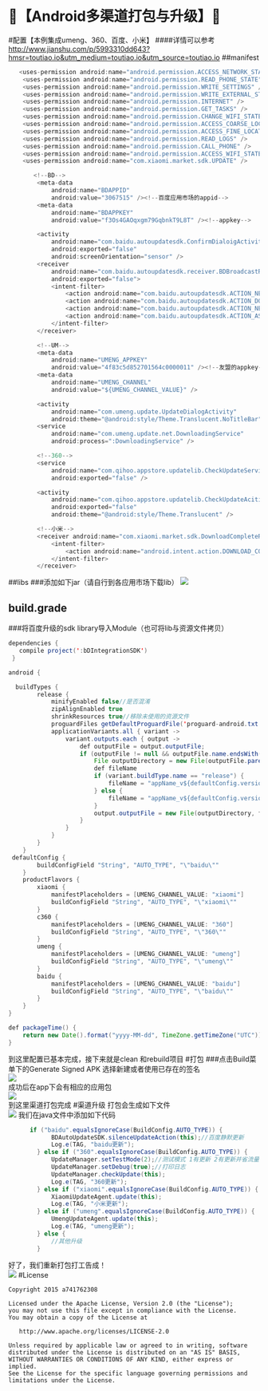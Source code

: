 :running:【Android多渠道打包与升级】:running:
====
#配置【本例集成umeng、360、百度、小米】
####详情可以参考 http://www.jianshu.com/p/5993310dd643?hmsr=toutiao.io&utm_medium=toutiao.io&utm_source=toutiao.io
##manifest
```java
   <uses-permission android:name="android.permission.ACCESS_NETWORK_STATE" />
    <uses-permission android:name="android.permission.READ_PHONE_STATE" />
    <uses-permission android:name="android.permission.WRITE_SETTINGS" />
    <uses-permission android:name="android.permission.WRITE_EXTERNAL_STORAGE" />
    <uses-permission android:name="android.permission.INTERNET" />
    <uses-permission android:name="android.permission.GET_TASKS" />
    <uses-permission android:name="android.permission.CHANGE_WIFI_STATE" />
    <uses-permission android:name="android.permission.ACCESS_COARSE_LOCATION" />
    <uses-permission android:name="android.permission.ACCESS_FINE_LOCATION" />
    <uses-permission android:name="android.permission.READ_LOGS" />
    <uses-permission android:name="android.permission.CALL_PHONE" />
    <uses-permission android:name="android.permission.ACCESS_WIFI_STATE" />
    <uses-permission android:name="com.xiaomi.market.sdk.UPDATE" />

       <!--BD-->
        <meta-data
            android:name="BDAPPID"
            android:value="3067515" /><!--百度应用市场的appid-->
        <meta-data
            android:name="BDAPPKEY"
            android:value="f3Os4GAOqxgm79GqbnkT9L8T" /><!--appkey-->

        <activity
            android:name="com.baidu.autoupdatesdk.ConfirmDialoigActivity"
            android:exported="false"
            android:screenOrientation="sensor" />
        <receiver
            android:name="com.baidu.autoupdatesdk.receiver.BDBroadcastReceiver"
            android:exported="false">
            <intent-filter>
                <action android:name="com.baidu.autoupdatesdk.ACTION_NEW_UPDATE" />
                <action android:name="com.baidu.autoupdatesdk.ACTION_DOWNLOAD_COMPLETE" />
                <action android:name="com.baidu.autoupdatesdk.ACTION_NEW_AS" />
                <action android:name="com.baidu.autoupdatesdk.ACTION_AS_DOWNLOAD_COMPLETE" />
            </intent-filter>
        </receiver>

        <!--UM-->
        <meta-data
            android:name="UMENG_APPKEY"
            android:value="4f83c5d852701564c0000011" /><!--友盟的appkey-->
        <meta-data
            android:name="UMENG_CHANNEL"
            android:value="${UMENG_CHANNEL_VALUE}" />

        <activity
            android:name="com.umeng.update.UpdateDialogActivity"
            android:theme="@android:style/Theme.Translucent.NoTitleBar"></activity>
        <service
            android:name="com.umeng.update.net.DownloadingService"
            android:process=":DownloadingService" />

        <!--360-->
        <service
            android:name="com.qihoo.appstore.updatelib.CheckUpdateService"
            android:exported="false" />

        <activity
            android:name="com.qihoo.appstore.updatelib.CheckUpdateAcitivty"
            android:exported="false"
            android:theme="@android:style/Theme.Translucent" />

        <!--小米-->
        <receiver android:name="com.xiaomi.market.sdk.DownloadCompleteReceiver">
            <intent-filter>
                <action android:name="android.intent.action.DOWNLOAD_COMPLETE" />
            </intent-filter>
        </receiver>
```
##libs
###添加如下jar（请自行到各应用市场下载lib）
![](https://github.com/a741762308/MultiChannelPack/blob/master/sreenshot/libs.png)
## build.grade
###将百度升级的sdk library导入Module（也可将lib与资源文件拷贝）
```java
dependencies {
   compile project(':bDIntegrationSDK')
 }
```

```java
android {

  buildTypes {
        release {
            minifyEnabled false//是否混淆
            zipAlignEnabled true
            shrinkResources true//移除未使用的资源文件
            proguardFiles getDefaultProguardFile('proguard-android.txt'), 'proguard-rules.pro'
            applicationVariants.all { variant ->
                variant.outputs.each { output ->
                    def outputFile = output.outputFile;
                    if (outputFile != null && outputFile.name.endsWith('.apk')) {
                        File outputDirectory = new File(outputFile.parent);
                        def fileName
                        if (variant.buildType.name == "release") {
                            fileName = "appName_v${defaultConfig.versionName}_${packageTime()}_${variant.productFlavors[0].name}.apk"
                        } else {
                            fileName = "appName_v${defaultConfig.versionName}_${packageTime()}_beta.apk"
                        }
                        output.outputFile = new File(outputDirectory, fileName)
                    }
                }
            }
        }
    }
 defaultConfig {
        buildConfigField "String", "AUTO_TYPE", "\"baidu\""
    }
    productFlavors {
        xiaomi {
            manifestPlaceholders = [UMENG_CHANNEL_VALUE: "xiaomi"]
            buildConfigField "String", "AUTO_TYPE", "\"xiaomi\""
        }
        c360 {
            manifestPlaceholders = [UMENG_CHANNEL_VALUE: "360"]
            buildConfigField "String", "AUTO_TYPE", "\"360\""
        }
        umeng {
            manifestPlaceholders = [UMENG_CHANNEL_VALUE: "umeng"]
            buildConfigField "String", "AUTO_TYPE", "\"umeng\""
        }
        baidu {
            manifestPlaceholders = [UMENG_CHANNEL_VALUE: "baidu"]
            buildConfigField "String", "AUTO_TYPE", "\"baidu\""
        }
    }
}
```

```java
def packageTime() {
    return new Date().format("yyyy-MM-dd", TimeZone.getTimeZone("UTC"))
}
```
到这里配置已基本完成，接下来就是clean 和rebuild项目
#打包
###点击Build菜单下的Generate Signed APK
选择新建或者使用已存在的签名<br>
![](https://github.com/a741762308/MultiChannelPack/blob/master/sreenshot/generate.png)
<br>成功后在app下会有相应的应用包<br>
![](https://github.com/a741762308/MultiChannelPack/blob/master/sreenshot/out2.png)
<br>到这里渠道打包完成
#渠道升级
打包会生成如下文件<br>
![](https://github.com/a741762308/MultiChannelPack/blob/master/sreenshot/out1.png)
我们在java文件中添加如下代码
```java
      if ("baidu".equalsIgnoreCase(BuildConfig.AUTO_TYPE)) {
            BDAutoUpdateSDK.silenceUpdateAction(this);//百度静默更新
            Log.e(TAG, "baidu更新");
        } else if ("360".equalsIgnoreCase(BuildConfig.AUTO_TYPE)) {
            UpdateManager.setTestMode(2);//测试模式 1有更新 2有更新并省流量
            UpdateManager.setDebug(true);//打印日志
            UpdateManager.checkUpdate(this);
            Log.e(TAG, "360更新");
        } else if ("xiaomi".equalsIgnoreCase(BuildConfig.AUTO_TYPE)) {
            XiaomiUpdateAgent.update(this);
            Log.e(TAG, "小米更新");
        } else if ("umeng".equalsIgnoreCase(BuildConfig.AUTO_TYPE)) {
            UmengUpdateAgent.update(this);
            Log.e(TAG, "umeng更新");
        } else {
            //其他升级
        }
```
好了，我们重新打包打工告成！<br>
![](https://github.com/a741762308/MultiChannelPack/blob/master/sreenshot/out2.png)
#License

    Copyright 2015 a741762308

    Licensed under the Apache License, Version 2.0 (the "License");
    you may not use this file except in compliance with the License.
    You may obtain a copy of the License at

       http://www.apache.org/licenses/LICENSE-2.0

    Unless required by applicable law or agreed to in writing, software
    distributed under the License is distributed on an "AS IS" BASIS,
    WITHOUT WARRANTIES OR CONDITIONS OF ANY KIND, either express or implied.
    See the License for the specific language governing permissions and
    limitations under the License.

